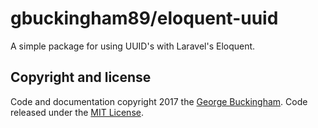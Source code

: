 # gbuckingham89/eloquent-uuid

A simple package for using UUID's with Laravel's Eloquent.

## Copyright and license

Code and documentation copyright 2017 the [George Buckingham](https://www.georgebuckingham.com). Code released under the [MIT License](https://github.com/gbuckingham89/eloquent-uuid/blob/master/LICENSE).